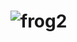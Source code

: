 # ![frog2](https://github.com/bagaudin200/tron.github.io/assets/79006437/6a365af9-96bd-4b50-b3f6-25347be0a549)

